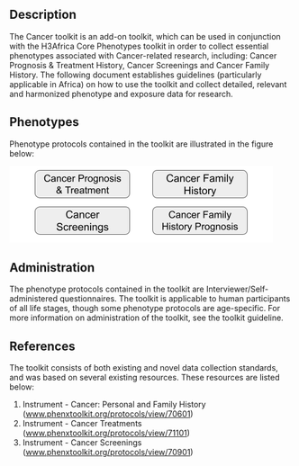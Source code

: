 ## Description

The Cancer toolkit is an add-on toolkit, which can be used in conjunction with the H3Africa Core Phenotypes toolkit in order to collect essential phenotypes associated with Cancer-related research, including: Cancer Prognosis & Treatment History, Cancer Screenings and Cancer Family History. The following document establishes guidelines (particularly applicable in Africa) on how to use the toolkit and collect detailed, relevant and harmonized phenotype and exposure data for research.

## Phenotypes

Phenotype protocols contained in the toolkit are illustrated in the figure below:

![phen](cancer_phenotypes.png)

## Administration

The phenotype protocols contained in the toolkit are Interviewer/Self-administered questionnaires. The toolkit is applicable to human participants of all life stages, though some phenotype protocols are age-specific. For more information on administration of the toolkit, see the toolkit guideline.

## References

The toolkit consists of both existing and novel data collection standards, and was based on several existing resources. These resources are listed below:

1. Instrument - Cancer: Personal and Family History (www.phenxtoolkit.org/protocols/view/70601)  
2. Instrument - Cancer Treatments (www.phenxtoolkit.org/protocols/view/71101)
3. Instrument - Cancer Screenings (www.phenxtoolkit.org/protocols/view/70901) 

